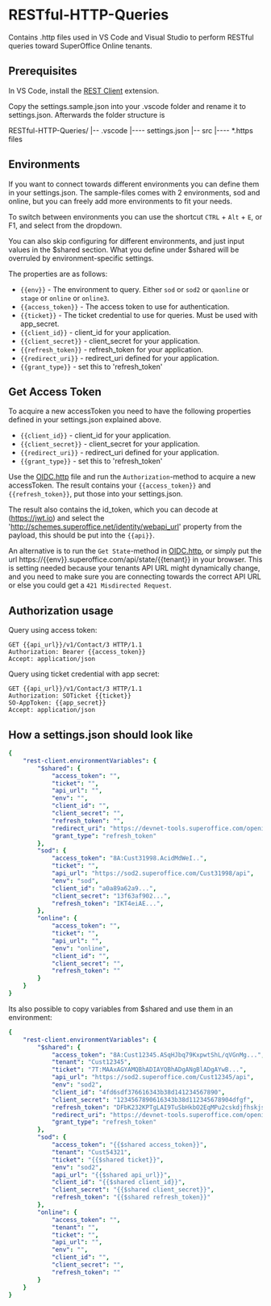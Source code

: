 # RESTful-HTTP-Queries

Contains .http files used in VS Code and Visual Studio to perform RESTful queries toward SuperOffice Online tenants.

## Prerequisites

In VS Code, install the [REST Client](https://marketplace.visualstudio.com/items?itemName=humao.rest-client) extension.

Copy the settings.sample.json into your .vscode folder and rename it to settings.json. Afterwards the folder structure is

RESTful-HTTP-Queries/
|-- .vscode
|---- settings.json
|-- src
|---- *.https files

## Environments

If you want to connect towards different environments you can define them in your settings.json. The sample-files comes with 2 environments, sod and online, but you can freely add more environments to fit your needs.

To switch between environments you can use the shortcut `CTRL` + `Alt` + `E`, or F1, and select from the dropdown.

You can also skip configuring for different environments, and just input values in the $shared section. What you define under $shared will be overruled by environment-specific settings.

The properties are as follows:

- `{{env}}` - The environment to query. Either `sod` or `sod2` or `qaonline` or `stage` or `online` or `online3`.
- `{{access_token}}` - The access token to use for authentication.
- `{{ticket}}` - The ticket credential to use for queries. Must be used with app_secret.
- `{{client_id}}` - client_id for your application.
- `{{client_secret}}` - client_secret for your application.
- `{{refresh_token}}` - refresh_token for your application.
- `{{redirect_uri}}` - redirect_uri defined for your application.
- `{{grant_type}}` - set this to 'refresh_token'

## Get Access Token

To acquire a new accessToken you need to have the following properties defined in your settings.json explained above.

- `{{client_id}}` - client_id for your application.
- `{{client_secret}}` - client_secret for your application.
- `{{redirect_uri}}` - redirect_uri defined for your application.
- `{{grant_type}}` - set this to 'refresh_token'

Use the [OIDC.http](./src/OIDC.http) file and run the `Authorization`-method to acquire a new accessToken. The result contains your `{{access_token}}` and `{{refresh_token}}`, put those into your settings.json.

The result also contains the id_token, which you can decode at (<https://jwt.io>) and select the '<http://schemes.superoffice.net/identity/webapi_url>' property from the payload, this should be put into the  `{{api}}`.

An alternative is to run the `Get State`-method in [OIDC.http](./src/OIDC.http), or simply put the url https://{{env}}.superoffice.com/api/state/{{tenant}} in your browser.
This is setting needed because your tenants API URL might dynamically change, and you need to make sure you are connecting towards the correct API URL or else you could get a `421 Misdirected Request`.

## Authorization usage

Query using access token:

```http
GET {{api_url}}/v1/Contact/3 HTTP/1.1
Authorization: Bearer {{access_token}}
Accept: application/json
```

Query using ticket credential with app secret:

```http
GET {{api_url}}/v1/Contact/3 HTTP/1.1
Authorization: SOTicket {{ticket}}
SO-AppToken: {{app_secret}}
Accept: application/json
```

## How a settings.json should look like

```yaml
{
    "rest-client.environmentVariables": {
        "$shared": {
            "access_token": "",
            "ticket": "",
            "api_url": "",
            "env": "",
            "client_id": "",
            "client_secret": "",
            "refresh_token": "",
            "redirect_uri": "https://devnet-tools.superoffice.com/openid/callback",
            "grant_type": "refresh_token"
        },
        "sod": {
            "access_token": "8A:Cust31998.AcidMdWeI..",
            "ticket": "",
            "api_url": "https://sod2.superoffice.com/Cust31998/api",
            "env": "sod",
            "client_id": "a0a89a62a9...",
            "client_secret": "13f63af902...",
            "refresh_token": "IKT4eiAE...",
        },
        "online": {
            "access_token": "",
            "ticket": "",
            "api_url": "",
            "env": "online",
            "client_id": "",
            "client_secret": "",
            "refresh_token": ""
        }
    }
}
```

Its also possible to copy variables from $shared and use them in an environment:
```yaml
{  
    "rest-client.environmentVariables": {  
        "$shared": {  
            "access_token": "8A:Cust12345.ASqHJbq79KxpwtShL/qVGnMg...",  
            "tenant": "Cust12345",  
            "ticket": "7T:MAAxAGYAMQBhADIAYQBhADgANgBlADgAYwB...",  
            "api_url": "https://sod2.superoffice.com/Cust12345/api",  
            "env": "sod2",  
            "client_id": "4fd6sdf376616343b38d141234567890",  
            "client_secret": "1234567890616343b38d112345678904dfgf",  
            "refresh_token": "DFbK232KPTgLAI9TuSbHkbO2EqMPu2cskdjfhskjsdkfjhsdkfjhskdfh2345",  
            "redirect_uri": "https://devnet-tools.superoffice.com/openid/callback",  
            "grant_type": "refresh_token"  
        },  
        "sod": {  
            "access_token": "{{$shared access_token}}",  
            "tenant": "Cust54321",  
            "ticket": "{{$shared ticket}}",  
            "env": "sod2",  
            "api_url": "{{$shared api_url}}",  
            "client_id": "{{$shared client_id}}",  
            "client_secret": "{{$shared client_secret}}",  
            "refresh_token": "{{$shared refresh_token}}"  
        },  
        "online": {  
            "access_token": "",  
            "tenant": "",  
            "ticket": "",  
            "api_url": "",  
            "env": "",  
            "client_id": "",  
            "client_secret": "",  
            "refresh_token": ""  
        }  
    }  
}  
```
